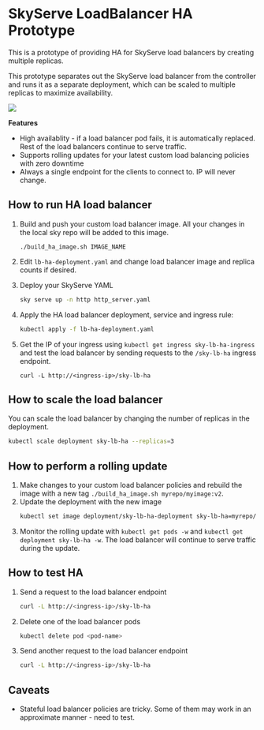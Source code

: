 # SkyServe LoadBalancer HA Prototype

This is a prototype of providing HA for SkyServe load balancers by creating 
multiple replicas.

This prototype separates out the SkyServe load balancer from the controller and 
runs it as a separate deployment, which can be scaled to multiple replicas to 
maximize availability.

<!-- https://docs.google.com/drawings/d/1gzhDiOCGRpF6Oi2nGdqLIsKSCzQBf5aE5zoV37matfg/edit?usp=sharing -->
<img src="https://i.imgur.com/BUw1tYZ.jpeg">

**Features**
* High availablity - if a load balancer pod fails, it is automatically replaced. Rest of the load balancers continue to serve traffic.
* Supports rolling updates for your latest custom load balancing policies with zero downtime
* Always a single endpoint for the clients to connect to. IP will never change.

## How to run HA load balancer

1. Build and push your custom load balancer image. All your changes in the local sky repo will be added to this image.
    ```
    ./build_ha_image.sh IMAGE_NAME
    ```

2. Edit `lb-ha-deployment.yaml` and change load balancer image and replica counts if desired.
3. Deploy your SkyServe YAML
    ```bash
    sky serve up -n http http_server.yaml
    ```
4. Apply the HA load balancer deployment, service and ingress rule:
    ```bash
    kubectl apply -f lb-ha-deployment.yaml
    ```
5. Get the IP of your ingress using `kubectl get ingress sky-lb-ha-ingress` and test the load balancer by sending requests to the `/sky-lb-ha` ingress endpoint.
    ```console
    curl -L http://<ingress-ip>/sky-lb-ha
    ```
   
## How to scale the load balancer

You can scale the load balancer by changing the number of replicas in the deployment.
```bash
kubectl scale deployment sky-lb-ha --replicas=3
```

## How to perform a rolling update

1. Make changes to your custom load balancer policies and rebuild the image with a new tag `./build_ha_image.sh myrepo/myimage:v2`.
2. Update the deployment with the new image
    ```bash
    kubectl set image deployment/sky-lb-ha-deployment sky-lb-ha=myrepo/myimage:v2
    ```
3. Monitor the rolling update with `kubectl get pods -w` and `kubectl get deployment sky-lb-ha -w`. The load balancer will continue to serve traffic during the update.


## How to test HA

1. Send a request to the load balancer endpoint
    ```bash
    curl -L http://<ingress-ip>/sky-lb-ha
    ```
   
2. Delete one of the load balancer pods
    ```bash
    kubectl delete pod <pod-name>
    ```
   
3. Send another request to the load balancer endpoint
    ```bash
    curl -L http://<ingress-ip>/sky-lb-ha
    ```

## Caveats
* Stateful load balancer policies are tricky. Some of them may work in an approximate manner - need to test.